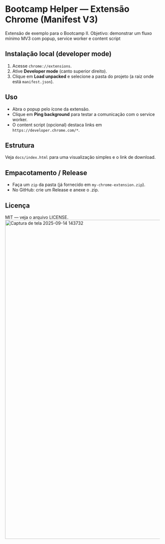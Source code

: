 # Bootcamp Helper — Extensão Chrome (Manifest V3)

Extensão de exemplo para o Bootcamp II. Objetivo: demonstrar um fluxo mínimo MV3 com popup, service worker e content script

## Instalação local (developer mode)
1. Acesse `chrome://extensions`.
2. Ative **Developer mode** (canto superior direito).
3. Clique em **Load unpacked** e selecione a pasta do projeto (a raiz onde está `manifest.json`).

## Uso
- Abra o popup pelo ícone da extensão.
- Clique em **Ping background** para testar a comunicação com o service worker.
- O content script (opcional) destaca links em `https://developer.chrome.com/*`.

## Estrutura
Veja `docs/index.html` para uma visualização simples e o link de download.

## Empacotamento / Release
- Faça um `zip` da pasta (já fornecido em `my-chrome-extension.zip`).
- No GitHub: crie um Release e anexe o .zip.

## Licença
MIT — veja o arquivo LICENSE.
<img width="1920" height="1035" alt="Captura de tela 2025-09-14 143732" src="https://github.com/user-attachments/assets/d0bda598-1762-413b-b7c1-9c0d53302328" />
